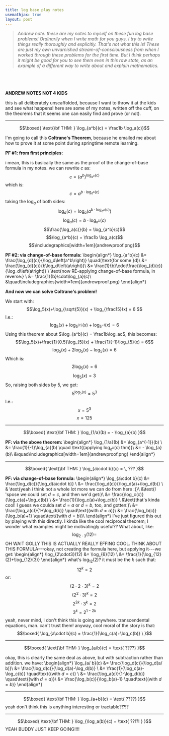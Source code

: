 ```yaml
---
title: log base play notes
usemathjax: true
layout: post
---
```



> *Andrew note: these are my notes to myself on these fun log base problems! Ordinarily when I write math for you guys, I try to write things really thoroughly and explicitly. That's not what this is! These are just my own unvarnished stream-of-consciousness from when I worked through these problems for the first time. But I think perhaps it might be good for you to see them even in this raw state, as an example of a different way to write about and explain mathematics.*

<div style='height:3em;'></div>


**ANDREW NOTES NOT 4 KIDS**

this is all deliberately unscaffolded, because I want to throw it at the kids and see what happens! here are some of my notes, written off the cuff, on the theorems that it seems one can easily find and prove (or not). 

---

$$\boxed{ \text{\bf THM: } \log_{a^b}(c) = \frac1b \log_a(c)}$$

I'm going to call this **Coltrane's Theorem**, because he emailed me about how to prove it at some point during springtime remote learning.

**PF \#1: from first principles:**

i mean, this is basically the same as the proof of the change-of-base formula in my notes. we can rewrite $c$ as:
$$c = \left(a^b\right)^{ \log_{a^b}(c)}$$
which is:
$$c = a^{b\cdot \log_{a^b}(c)}$$
taking the $\log_a$ of both sides:
$$\log_a(c) = \log_a\left(a^{b\cdot \log_{a^b}(c)}\right)$$
$$\log_a(c) =b\cdot \log_{a^b}(c)$$
$$\frac{\log_a(c)}{b} = \log_{a^b}(c)$$
$$\log_{a^b}(c) = \frac1b \log_a(c)$$
$$\includegraphics[width=1em]{andrewproof.png}$$

**PF \#2: via change-of-base formula:**
\begin{align*}
\log_{a^b}(c) &= \frac{\log_{d}(c)}{\log_d\left(a^b\right)} \quad(\text{for some }d)\\
&= \frac{\log_{d}(c)}{b\log_d\left(a\right)}\\
&= \frac{1}{b}\cdot\frac{\log_{d}(c)}{\log_d\left(a\right)} \\
\text{now RE-applying change-of-base formula, in reverse:} \\
&= \frac{1}{b}\cdot\log_{a}(c)\\
&\quad\includegraphics[width=1em]{andrewproof.png}
\end{align*}


**And now we can solve Coltrane's problem!**

We start with:
$$\log_5(x)+\log_{\sqrt{5}}(x) + \log_{\frac15}(x) = 6 $$
I.e.:
$$\log_5(x)+\log_{5^{0.5}}(x) + \log_{5^{-1}}(x) = 6 $$
Using this theorem about $\log_{a^b}(c) = \frac1b\log_ac$, this becomes:
$$\log_5(x)+\frac{1}{0.5}\log_{5}(x) + \frac{1}{-1}\log_{5}(x) = 6$$
$$\log_5(x)+2\log_{5}(x) - \log_{5}(x) = 6$$
Which is:
$$2\log_{5}(x)= 6$$
$$\log_{5}(x)= 3$$
So, raising both sides by $5$, we get:
$$5^{\log_{5}(x)}= 5^3$$
I.e.:
$$x= 5^3$$
$$x= 125$$

---


$$\boxed{ \text{\bf THM: } \log_{1/a}(b) =  - \log_{a}(b) }$$


**PF: via the above theorem:**
\begin{align*} 
 \log_{1/a}(b) &=  \log_{a^{-1}}(b) \\
 &= \frac{1}{-1}\log_{a}(b) \quad \text{(applying $\log_{a^b}(c)$ thm)}\\
 &= - \log_{a}(b)\\
 &\quad\includegraphics[width=1em]{andrewproof.png}
\end{align*}

--- 

$$\boxed{ \text{\bf THM: } \log_{a\cdot b}(c) = \, ??? }$$


**PF: via change-of-base formula:**
\begin{align*}
 \log_{a\cdot b}(c) &= \frac{\log_d(c)}{\log_d(a\cdot b)} \\
 &=  \frac{\log_d(c)}{\log_d(a)+\log_d(b)} \\
& \text{yeah i think not a whole lot more we can do from here :(}\\
&\text{I 'spose we could set $d=c$, and then we'd get:}\\
 &=  \frac{\log_c(c)}{\log_c(a)+\log_c(b)} \\
  &=  \frac{1}{\log_c(a)+\log_c(b)} \\
 &\text{that's kinda cool! I guess we coulda set $d=a$ or $d=b$, too, and gotten:}\\
  &=  \frac{\log_a(c)}{1+\log_d(b)} \quad\text{(with $d=a$)}\\
 &=  \frac{\log_b(c)}{\log_b(a)+1}  \quad\text{(with $d=b$)}\\
 \end{align*}
I've just figured this out by playing with this directly. I kinda like the cool reciprocal theorem; I wonder what examples might be motivatingly useful?? What about, like:
$$\log_{2\cdot3}(12) =$$
OH WAIT GOLLY THIS IS ACTUALLY REALLY EFFING COOL. THINK ABOUT THIS FORMULA---okay, not creating the formula here, but applying it---we get:
\begin{align*}
\log_{2\cdot3}(12) &= \log_{6}(12) \\
&= \frac{1}{\log_{12}(2)+\log_{12}(3)}
\end{align*}
what's $\log_{12}(2)$? it must be the $k$ such that:
$$12^k = 2$$
or:
$$\left(2\cdot2\cdot3\right)^k = 2$$
$$\left(2^2\cdot3\right)^k = 2$$
$$2^{2k}\cdot3^k = 2$$
$$3^k = 2^{1-2k}$$
yeah, never mind, I don't think this is going anywhere. transcendental equations, man. can't trust them! anyway, cool moral of the story is that:
$$\boxed{ \log_{a\cdot b}(c)  = \frac{1}{\log_c(a)+\log_c(b)} \ }$$


---

$$\boxed{ \text{\bf THM: } \log_{a/b}(c) = \text{ ????} }$$

okay, this is clearly the same deal as above, but with subtraction rather than addition. we have:
\begin{align*}
 \log_{a/ b}(c) &= \frac{\log_d(c)}{\log_d(a/ b)}\\
 &=  \frac{\log_d(c)}{\log_d(a)-\log_d(b)} \\
  &=  \frac{1}{\log_c(a)-\log_c(b)} \quad\text{(with $d=c$)} \\
  &=  \frac{\log_a(c)}{1-\log_d(b)} \quad\text{(with $d=a$)}\\
 &=  \frac{\log_b(c)}{\log_b(a)-1}  \quad\text{(with $d=b$)}
\end{align*}

---

$$\boxed{ \text{\bf THM: } \log_{a+b}(c) = \text{ ????} }$$
yeah don't think this is anything interesting or tractable?!?!?

---

$$\boxed{ \text{\bf THM: } \log_{\log_a(b)}(c) = \text{ ??!?! } }$$
YEAH BUDDY JUST KEEP GOING!!!!

